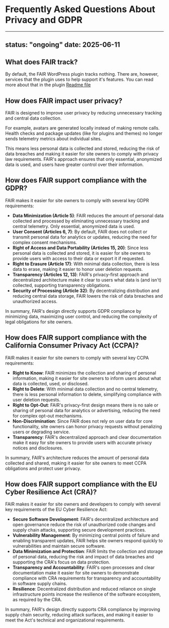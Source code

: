 # Frequently Asked Questions About Privacy and GDPR

---
status: "ongoing"
date: 2025-06-11
---

## What does FAIR track?

By default, the FAIR WordPress plugin tracks nothing. There are, however, services that the plugin uses to help support it's features. You can read more about that in the plugin [Readme file](https://github.com/fairpm/fair-plugin/blob/main/README.md#data-privacy)

## How does FAIR impact user privacy?

FAIR is designed to improve user privacy by reducing unnecessary tracking and central data collection.

For example, avatars are generated locally instead of making remote calls. Health checks and package updates (like for plugins and themes) no longer sends telemetry metrics about individual sites.

This means less personal data is collected and stored, reducing the risk of data breaches and making it easier for site owners to comply with privacy law requirements. FAIR's approach ensures that only essential, anonymized data is used, and users have greater control over their information.

## How does FAIR support compliance with the GDPR?

FAIR makes it easier for site owners to comply with several key GDPR requirements:

- **Data Minimization (Article 5)**: FAIR reduces the amount of personal data collected and processed by eliminating unnecessary tracking and central telemetry. Only essential, anonymized data is used.
- **User Consent (Articles 6, 7)**: By default, FAIR does not collect or transmit personal data for analytics or updates, reducing the need for complex consent mechanisms.
- **Right of Access and Data Portability (Articles 15, 20)**: Since less personal data is collected and stored, it is easier for site owners to provide users with access to their data or export it if requested.
- **Right to Erasure (Article 17)**: With minimal data collection, there is less data to erase, making it easier to honor user deletion requests.
- **Transparency (Articles 12, 13)**: FAIR's privacy-first approach and decentralized architecture make it clear to users what data is (and isn't) collected, supporting transparency obligations.
- **Security of Processing (Article 32)**: By decentralizing distribution and reducing central data storage, FAIR lowers the risk of data breaches and unauthorized access.

In summary, FAIR's design directly supports GDPR compliance by minimizing data, maximizing user control, and reducing the complexity of legal obligations for site owners.

## How does FAIR support compliance with the California Consumer Privacy Act (CCPA)?

FAIR makes it easier for site owners to comply with several key CCPA requirements:

- **Right to Know**: FAIR minimizes the collection and sharing of personal information, making it easier for site owners to inform users about what data is collected, used, or disclosed.
- **Right to Delete**: With minimal data collection and no central telemetry, there is less personal information to delete, simplifying compliance with user deletion requests.
- **Right to Opt-Out**: FAIR's privacy-first design means there is no sale or sharing of personal data for analytics or advertising, reducing the need for complex opt-out mechanisms.
- **Non-Discrimination**: Since FAIR does not rely on user data for core functionality, site owners can honor privacy requests without penalizing users or degrading service.
- **Transparency**: FAIR's decentralized approach and clear documentation make it easy for site owners to provide users with accurate privacy notices and disclosures.

In summary, FAIR's architecture reduces the amount of personal data collected and shared, making it easier for site owners to meet CCPA obligations and protect user privacy.

## How does FAIR support compliance with the EU Cyber Resilience Act (CRA)?

FAIR makes it easier for site owners and developers to comply with several key requirements of the EU Cyber Resilience Act:

- **Secure Software Development**: FAIR's decentralized architecture and open governance reduce the risk of unauthorized code changes and supply chain attacks, supporting secure development practices.
- **Vulnerability Management**: By minimizing central points of failure and enabling transparent updates, FAIR helps site owners respond quickly to vulnerabilities and maintain secure software.
- **Data Minimization and Protection**: FAIR limits the collection and storage of personal data, reducing the risk and impact of data breaches and supporting the CRA's focus on data protection.
- **Transparency and Accountability**: FAIR's open processes and clear documentation make it easier for site owners to demonstrate compliance with CRA requirements for transparency and accountability in software supply chains.
- **Resilience**: Decentralized distribution and reduced reliance on single infrastructure points increase the resilience of the software ecosystem, as required by the CRA.

In summary, FAIR's design directly supports CRA compliance by improving supply chain security, reducing attack surfaces, and making it easier to meet the Act's technical and organizational requirements.
